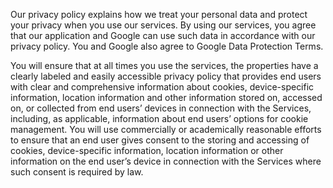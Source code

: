 Our privacy policy explains how we treat your personal data and protect your privacy when you use our services. By using our services, you agree that our application and Google can use such data in accordance with our privacy policy. You and Google also agree to Google Data Protection Terms.

You will ensure that at all times you use the services, the properties have a clearly labeled and easily accessible privacy policy that provides end users with clear and comprehensive information about cookies, device-specific information, location information and other information stored on, accessed on, or collected from end users’ devices in connection with the Services, including, as applicable, information about end users’ options for cookie management. You will use commercially or academically reasonable efforts to ensure that an end user gives consent to the storing and accessing of cookies, device-specific information, location information or other information on the end user’s device in connection with the Services where such consent is required by law.